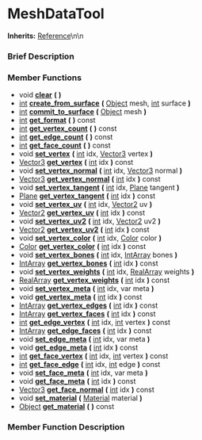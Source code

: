 #  MeshDataTool  
**Inherits:** [Reference](class_reference)\\n\\n
###  Brief Description  


###  Member Functions 
  * void  **[clear](#clear)**  **(** **)**
  * [int](class_int)  **[create_from_surface](#create_from_surface)**  **(** [Object](class_object) mesh, [int](class_int) surface  **)**
  * [int](class_int)  **[commit_to_surface](#commit_to_surface)**  **(** [Object](class_object) mesh  **)**
  * [int](class_int)  **[get_format](#get_format)**  **(** **)** const
  * [int](class_int)  **[get_vertex_count](#get_vertex_count)**  **(** **)** const
  * [int](class_int)  **[get_edge_count](#get_edge_count)**  **(** **)** const
  * [int](class_int)  **[get_face_count](#get_face_count)**  **(** **)** const
  * void  **[set_vertex](#set_vertex)**  **(** [int](class_int) idx, [Vector3](class_vector3) vertex  **)**
  * [Vector3](class_vector3)  **[get_vertex](#get_vertex)**  **(** [int](class_int) idx  **)** const
  * void  **[set_vertex_normal](#set_vertex_normal)**  **(** [int](class_int) idx, [Vector3](class_vector3) normal  **)**
  * [Vector3](class_vector3)  **[get_vertex_normal](#get_vertex_normal)**  **(** [int](class_int) idx  **)** const
  * void  **[set_vertex_tangent](#set_vertex_tangent)**  **(** [int](class_int) idx, [Plane](class_plane) tangent  **)**
  * [Plane](class_plane)  **[get_vertex_tangent](#get_vertex_tangent)**  **(** [int](class_int) idx  **)** const
  * void  **[set_vertex_uv](#set_vertex_uv)**  **(** [int](class_int) idx, [Vector2](class_vector2) uv  **)**
  * [Vector2](class_vector2)  **[get_vertex_uv](#get_vertex_uv)**  **(** [int](class_int) idx  **)** const
  * void  **[set_vertex_uv2](#set_vertex_uv2)**  **(** [int](class_int) idx, [Vector2](class_vector2) uv2  **)**
  * [Vector2](class_vector2)  **[get_vertex_uv2](#get_vertex_uv2)**  **(** [int](class_int) idx  **)** const
  * void  **[set_vertex_color](#set_vertex_color)**  **(** [int](class_int) idx, [Color](class_color) color  **)**
  * [Color](class_color)  **[get_vertex_color](#get_vertex_color)**  **(** [int](class_int) idx  **)** const
  * void  **[set_vertex_bones](#set_vertex_bones)**  **(** [int](class_int) idx, [IntArray](class_intarray) bones  **)**
  * [IntArray](class_intarray)  **[get_vertex_bones](#get_vertex_bones)**  **(** [int](class_int) idx  **)** const
  * void  **[set_vertex_weights](#set_vertex_weights)**  **(** [int](class_int) idx, [RealArray](class_realarray) weights  **)**
  * [RealArray](class_realarray)  **[get_vertex_weights](#get_vertex_weights)**  **(** [int](class_int) idx  **)** const
  * void  **[set_vertex_meta](#set_vertex_meta)**  **(** [int](class_int) idx, var meta  **)**
  * void  **[get_vertex_meta](#get_vertex_meta)**  **(** [int](class_int) idx  **)** const
  * [IntArray](class_intarray)  **[get_vertex_edges](#get_vertex_edges)**  **(** [int](class_int) idx  **)** const
  * [IntArray](class_intarray)  **[get_vertex_faces](#get_vertex_faces)**  **(** [int](class_int) idx  **)** const
  * [int](class_int)  **[get_edge_vertex](#get_edge_vertex)**  **(** [int](class_int) idx, [int](class_int) vertex  **)** const
  * [IntArray](class_intarray)  **[get_edge_faces](#get_edge_faces)**  **(** [int](class_int) idx  **)** const
  * void  **[set_edge_meta](#set_edge_meta)**  **(** [int](class_int) idx, var meta  **)**
  * void  **[get_edge_meta](#get_edge_meta)**  **(** [int](class_int) idx  **)** const
  * [int](class_int)  **[get_face_vertex](#get_face_vertex)**  **(** [int](class_int) idx, [int](class_int) vertex  **)** const
  * [int](class_int)  **[get_face_edge](#get_face_edge)**  **(** [int](class_int) idx, [int](class_int) edge  **)** const
  * void  **[set_face_meta](#set_face_meta)**  **(** [int](class_int) idx, var meta  **)**
  * void  **[get_face_meta](#get_face_meta)**  **(** [int](class_int) idx  **)** const
  * [Vector3](class_vector3)  **[get_face_normal](#get_face_normal)**  **(** [int](class_int) idx  **)** const
  * void  **[set_material](#set_material)**  **(** [Material](class_material) material  **)**
  * [Object](class_object)  **[get_material](#get_material)**  **(** **)** const

###  Member Function Description  
